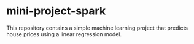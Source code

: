 # mini-project-spark
This repository contains a simple machine learning project that predicts house prices using a linear regression model.
